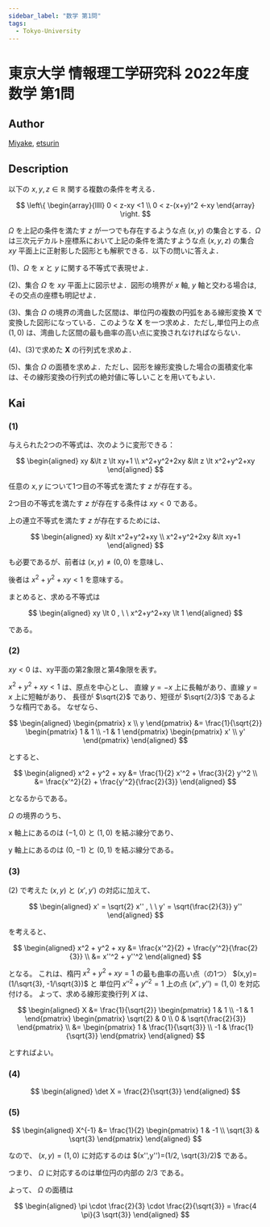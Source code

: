 ```yaml
---
sidebar_label: "数学 第1問"
tags:
  - Tokyo-University
---
```

# 東京大学 情報理工学研究科 2022年度 数学 第1問

## **Author**
[Miyake](https://miyake.github.io/exams/index.html), [etsurin](https://zhuanlan.zhihu.com/p/561992447)

## **Description**
以下の $x,y,z\in \mathbb{R}$ 関する複数の条件を考える．

$$
\left\{
\begin{array}{llll}
0 < z-xy <1 \\
0 < z-(x+y)^2 <-xy
\end{array} \right.
$$

$\Omega$ を上記の条件を満たす $z$ が一つでも存在するような点 $(x,y)$ の集合とする．$\Omega$ は三次元デカルト座標系において上記の条件を満たすような点 $(x,y,z)$ の集合 $xy$ 平面上に正射影した図形とも解釈できる．以下の問いに答えよ．

(1)、$\Omega$ を $x$ と $y$ に関する不等式で表現せよ．

(2)、集合 $\Omega$ を $xy$ 平面上に図示せよ．図形の境界が $x$ 軸, $y$ 軸と交わる場合は,その交点の座標も明記せよ．

(3)、集合 $\Omega$ の境界の湾曲した区間は、単位円の複数の円弧をある線形変換 $\mathbf{X}$ で変換した図形になっている．このような $\mathbf{X}$ を一つ求めよ．ただし,単位円上の点 $(1,0)$ は、湾曲した区間の最も曲率の高い点に変換されなければならない．

(4)、(3)で求めた $\mathbf{X}$ の行列式を求めよ．

(5)、集合 $\Omega$ の面積を求めよ．ただし、図形を線形変換した場合の面積変化率は、その線形変換の行列式の絶対値に等しいことを用いてもよい．

## **Kai**
### (1)
与えられた2つの不等式は、次のように変形できる：

$$
\begin{aligned}
xy &\lt z \lt xy+1
\\
x^2+y^2+2xy &\lt z \lt x^2+y^2+xy
\end{aligned}
$$

任意の $x,y$ について1つ目の不等式を満たす $z$ が存在する。

2つ目の不等式を満たす $z$ が存在する条件は $xy \lt 0$ である。

上の連立不等式を満たす $z$ が存在するためには、

$$
\begin{aligned}
xy &\lt x^2+y^2+xy
\\
x^2+y^2+2xy &\lt  xy+1
\end{aligned}
$$

も必要であるが、前者は $(x,y) \neq (0,0)$ を意味し、

後者は $x^2+y^2+xy \lt 1$ を意味する。

まとめると、求める不等式は

$$
\begin{aligned}
xy \lt 0
, \ \ 
x^2+y^2+xy \lt 1
\end{aligned}
$$

である。

### (2)
$xy \lt 0$ は、xy平面の第2象限と第4象限を表す。

$x^2+y^2+xy \lt 1$ は、原点を中心とし、
直線 $y=-x$ 上に長軸があり、直線 $y=x$ 上に短軸があり、
長径が $\sqrt{2}$ であり、短径が $\sqrt{2/3}$ であるような楕円である。
なぜなら、

$$
\begin{aligned}
\begin{pmatrix} x \\ y \end{pmatrix}
&= \frac{1}{\sqrt{2}} \begin{pmatrix} 1 & 1 \\ -1 & 1 \end{pmatrix}
\begin{pmatrix} x' \\ y' \end{pmatrix}
\end{aligned}
$$

とすると、

$$
\begin{aligned}
x^2 + y^2 + xy
&= \frac{1}{2} x'^2 + \frac{3}{2} y'^2
\\
&= \frac{x'^2}{2} + \frac{y'^2}{\frac{2}{3}}
\end{aligned}
$$

となるからである。

$\Omega$ の境界のうち、

x 軸上にあるのは $(-1,0)$ と $(1,0)$ を結ぶ線分であり、

y 軸上にあるのは $(0,-1)$ と $(0,1)$ を結ぶ線分である。

### (3)
(2) で考えた $(x,y)$ と $(x',y')$ の対応に加えて、

$$
\begin{aligned}
x' = \sqrt{2} x''
, \ \ 
y' = \sqrt{\frac{2}{3}} y''
\end{aligned}
$$

を考えると、

$$
\begin{aligned}
x^2 + y^2 + xy
&= \frac{x'^2}{2} + \frac{y'^2}{\frac{2}{3}}
\\
&= x''^2 + y''^2
\end{aligned}
$$

となる。
これは、楕円 $x^2+y^2+xy=1$ の最も曲率の高い点（の1つ）
$(x,y)=(1/\sqrt{3}, -1/\sqrt{3})$ と
単位円 $x''^2+y''^2=1$ 上の点 $(x'',y'')=(1,0)$ を対応付ける。
よって、求める線形変換行列 $X$ は、

$$
\begin{aligned}
X
&= \frac{1}{\sqrt{2}} \begin{pmatrix} 1 & 1 \\ -1 & 1 \end{pmatrix}
\begin{pmatrix} \sqrt{2} & 0 \\ 0 & \sqrt{\frac{2}{3}} \end{pmatrix}
\\
&= \begin{pmatrix}
1 & \frac{1}{\sqrt{3}} \\ -1 & \frac{1}{\sqrt{3}}
\end{pmatrix}
\end{aligned}
$$

とすればよい。

### (4)

$$
\begin{aligned}
\det X = \frac{2}{\sqrt{3}}
\end{aligned}
$$

### (5)

$$
\begin{aligned}
X^{-1}
&= \frac{1}{2} \begin{pmatrix} 1 & -1 \\ \sqrt{3} & \sqrt{3} \end{pmatrix}
\end{aligned}
$$

なので、 $(x,y)=(1,0)$ に対応するのは $(x'',y'')=(1/2, \sqrt{3}/2)$ である。

つまり、 $\Omega$ に対応するのは単位円の内部の $2/3$ である。

よって、 $\Omega$ の面積は

$$
\begin{aligned}
\pi \cdot \frac{2}{3} \cdot \frac{2}{\sqrt{3}}
= \frac{4 \pi}{3 \sqrt{3}}
\end{aligned}
$$